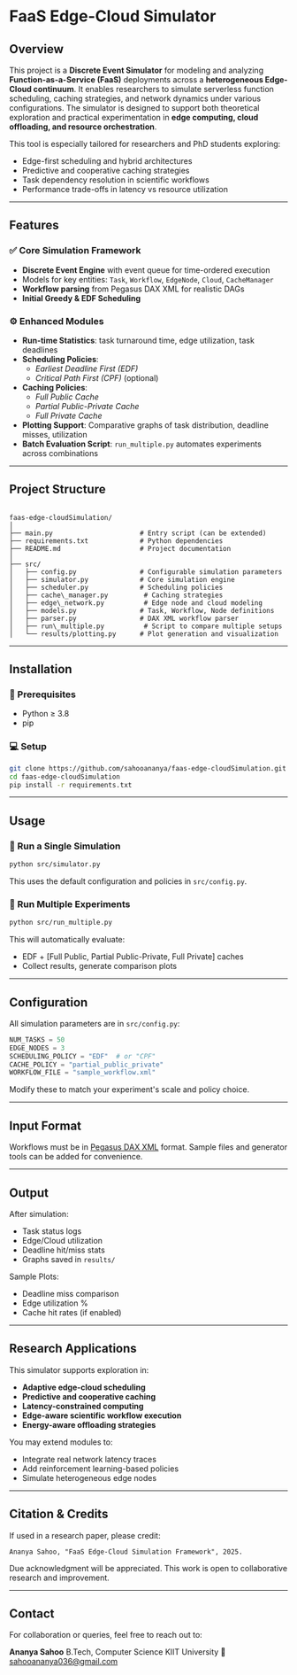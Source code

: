 # FaaS Edge-Cloud Simulator

## Overview

This project is a **Discrete Event Simulator** for modeling and analyzing **Function-as-a-Service (FaaS)** deployments across a **heterogeneous Edge-Cloud continuum**. It enables researchers to simulate serverless function scheduling, caching strategies, and network dynamics under various configurations. The simulator is designed to support both theoretical exploration and practical experimentation in **edge computing, cloud offloading, and resource orchestration**.

This tool is especially tailored for researchers and PhD students exploring:

- Edge-first scheduling and hybrid architectures  
- Predictive and cooperative caching strategies  
- Task dependency resolution in scientific workflows  
- Performance trade-offs in latency vs resource utilization

---

## Features

### ✅ Core Simulation Framework

- **Discrete Event Engine** with event queue for time-ordered execution  
- Models for key entities: `Task`, `Workflow`, `EdgeNode`, `Cloud`, `CacheManager`  
- **Workflow parsing** from Pegasus DAX XML for realistic DAGs  
- **Initial Greedy & EDF Scheduling**

### ⚙️ Enhanced Modules

- **Run-time Statistics**: task turnaround time, edge utilization, task deadlines  
- **Scheduling Policies**:  
  - *Earliest Deadline First (EDF)*  
  - *Critical Path First (CPF)* (optional)  
- **Caching Policies**:
  - *Full Public Cache*
  - *Partial Public-Private Cache*
  - *Full Private Cache*
- **Plotting Support**: Comparative graphs of task distribution, deadline misses, utilization  
- **Batch Evaluation Script**: `run_multiple.py` automates experiments across combinations

---

## Project Structure

```

faas-edge-cloudSimulation/
│
├── main.py                      # Entry script (can be extended)
├── requirements.txt             # Python dependencies
├── README.md                    # Project documentation
│
├── src/
│   ├── config.py                # Configurable simulation parameters
│   ├── simulator.py             # Core simulation engine
│   ├── scheduler.py             # Scheduling policies
│   ├── cache\_manager.py         # Caching strategies
│   ├── edge\_network.py          # Edge node and cloud modeling
│   ├── models.py                # Task, Workflow, Node definitions
│   ├── parser.py                # DAX XML workflow parser
│   ├── run\_multiple.py          # Script to compare multiple setups
│   └── results/plotting.py      # Plot generation and visualization

````

---

## Installation

### 🔧 Prerequisites

- Python ≥ 3.8
- pip

### 💻 Setup

```bash
git clone https://github.com/sahooananya/faas-edge-cloudSimulation.git
cd faas-edge-cloudSimulation
pip install -r requirements.txt
````

---

## Usage

### 🔁 Run a Single Simulation

```bash
python src/simulator.py
```

This uses the default configuration and policies in `src/config.py`.

### 🧪 Run Multiple Experiments

```bash
python src/run_multiple.py
```

This will automatically evaluate:

* EDF + \[Full Public, Partial Public-Private, Full Private] caches
* Collect results, generate comparison plots

---

## Configuration

All simulation parameters are in `src/config.py`:

```python
NUM_TASKS = 50
EDGE_NODES = 3
SCHEDULING_POLICY = "EDF"  # or "CPF"
CACHE_POLICY = "partial_public_private"
WORKFLOW_FILE = "sample_workflow.xml"
```

Modify these to match your experiment's scale and policy choice.

---

## Input Format

Workflows must be in [Pegasus DAX XML](https://pegasus.isi.edu/documentation/) format.
Sample files and generator tools can be added for convenience.

---

## Output

After simulation:

* Task status logs
* Edge/Cloud utilization
* Deadline hit/miss stats
* Graphs saved in `results/`

Sample Plots:

* Deadline miss comparison
* Edge utilization %
* Cache hit rates (if enabled)

---

## Research Applications

This simulator supports exploration in:

* **Adaptive edge-cloud scheduling**
* **Predictive and cooperative caching**
* **Latency-constrained computing**
* **Edge-aware scientific workflow execution**
* **Energy-aware offloading strategies**

You may extend modules to:

* Integrate real network latency traces
* Add reinforcement learning-based policies
* Simulate heterogeneous edge nodes

---

## Citation & Credits

If used in a research paper, please credit:

```
Ananya Sahoo, "FaaS Edge-Cloud Simulation Framework", 2025.
```

Due acknowledgment will be appreciated. This work is open to collaborative research and improvement.

---

## Contact

For collaboration or queries, feel free to reach out to:

**Ananya Sahoo**
B.Tech, Computer Science
KIIT University
📧 [sahooananya036@gmail.com](mailto:sahooananya036@gmail.com) 

